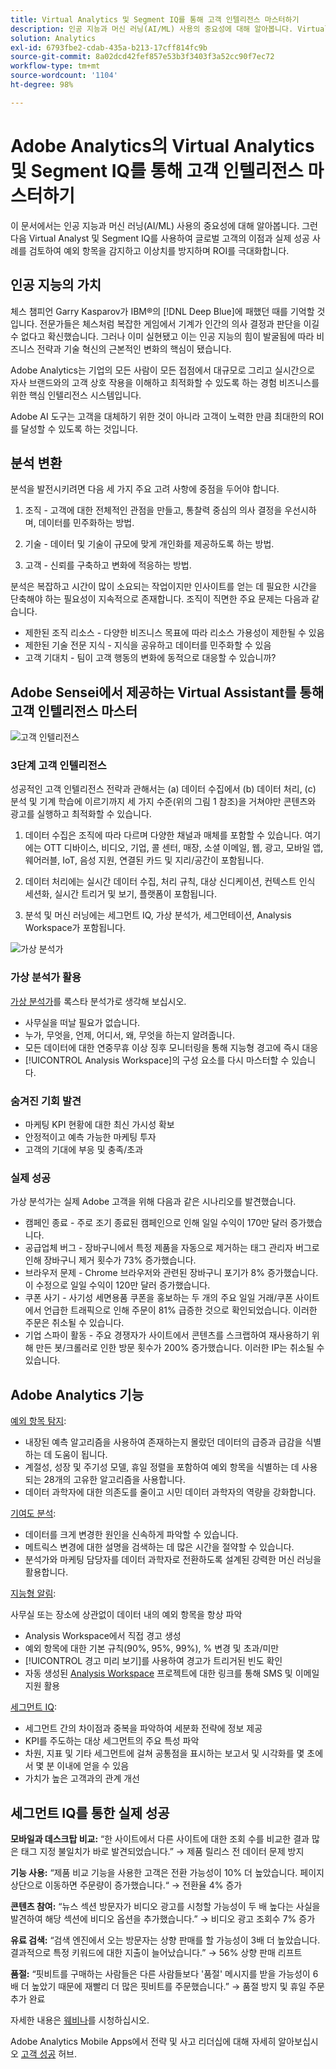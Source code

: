 ```yaml
---
title: Virtual Analytics 및 Segment IQ를 통해 고객 인텔리전스 마스터하기
description: 인공 지능과 머신 러닝(AI/ML) 사용의 중요성에 대해 알아봅니다. Virtual Analyst 및 Segment IQ를 사용하여 예외 항목을 감지하고 이상치를 방지하며 ROI를 극대화하는 글로벌 고객의 실제 성공 사례를 확인하고 이점에 대해 알아보십시오.
solution: Analytics
exl-id: 6793fbe2-cdab-435a-b213-17cff814fc9b
source-git-commit: 8a02dcd42fef857e53b3f3403f3a52cc90f7ec72
workflow-type: tm+mt
source-wordcount: '1104'
ht-degree: 98%

---
```


# Adobe Analytics의 Virtual Analytics 및 Segment IQ를 통해 고객 인텔리전스 마스터하기

이 문서에서는 인공 지능과 머신 러닝(AI/ML) 사용의 중요성에 대해 알아봅니다. 그런 다음 Virtual Analyst 및 Segment IQ를 사용하여 글로벌 고객의 이점과 실제 성공 사례를 검토하여 예외 항목을 감지하고 이상치를 방지하며 ROI를 극대화합니다.

## 인공 지능의 가치

체스 챔피언 Garry Kasparov가 IBM®의 [!DNL Deep Blue]에 패했던 때를 기억할 것입니다. 전문가들은 체스처럼 복잡한 게임에서 기계가 인간의 의사 결정과 판단을 이길 수 없다고 확신했습니다. 그러나 이미 실현됐고 이는 인공 지능의 힘이 발굴됨에 따라 비즈니스 전략과 기술 혁신의 근본적인 변화의 핵심이 됐습니다.

Adobe Analytics는 기업의 모든 사람이 모든 접점에서 대규모로 그리고 실시간으로 자사 브랜드와의 고객 상호 작용을 이해하고 최적화할 수 있도록 하는 경험 비즈니스를 위한 핵심 인텔리전스 시스템입니다.

Adobe AI 도구는 고객을 대체하기 위한 것이 아니라 고객이 노력한 만큼 최대한의 ROI를 달성할 수 있도록 하는 것입니다.

## 분석 변환

분석을 발전시키려면 다음 세 가지 주요 고려 사항에 중점을 두어야 합니다.

1. 조직 - 고객에 대한 전체적인 관점을 만들고, 통찰력 중심의 의사 결정을 우선시하며, 데이터를 민주화하는 방법.

1. 기술 - 데이터 및 기술이 규모에 맞게 개인화를 제공하도록 하는 방법.

1. 고객 - 신뢰를 구축하고 변화에 적응하는 방법.

분석은 복잡하고 시간이 많이 소요되는 작업이지만 인사이트를 얻는 데 필요한 시간을 단축해야 하는 필요성이 지속적으로 존재합니다. 조직이 직면한 주요 문제는 다음과 같습니다.

* 제한된 조직 리소스 - 다양한 비즈니스 목표에 따라 리소스 가용성이 제한될 수 있음
* 제한된 기술 전문 지식 - 지식을 공유하고 데이터를 민주화할 수 있음
* 고객 기대치 - 팀이 고객 행동의 변화에 동적으로 대응할 수 있습니까?

## Adobe Sensei에서 제공하는 Virtual Assistant를 통해 고객 인텔리전스 마스터

![고객 인텔리전스](assets/customer-intelligence.png)

### 3단계 고객 인텔리전스

성공적인 고객 인텔리전스 전략과 관해서는 (a) 데이터 수집에서 (b) 데이터 처리, (c) 분석 및 기계 학습에 이르기까지 세 가지 수준(위의 그림 1 참조)을 거쳐야만 콘텐츠와 광고를 실행하고 최적화할 수 있습니다.

1. 데이터 수집은 조직에 따라 다르며 다양한 채널과 매체를 포함할 수 있습니다. 여기에는 OTT 디바이스, 비디오, 기업, 콜 센터, 매장, 소셜 이메일, 웹, 광고, 모바일 앱, 웨어러블, IoT, 음성 지원, 연결된 카드 및 지리/공간이 포함됩니다.

1. 데이터 처리에는 실시간 데이터 수집, 처리 규칙, 대상 신디케이션, 컨텍스트 인식 세션화, 실시간 트리거 및 보기, 플랫폼이 포함됩니다.

1. 분석 및 머신 러닝에는 세그먼트 IQ, 가상 분석가, 세그먼테이션, Analysis Workspace가 포함됩니다.

![가상 분석가](assets/virtual-analysis.png)

### 가상 분석가 활용

[가상 분석가](https://experienceleague.adobe.com/docs/analytics/analyze/analysis-workspace/virtual-analyst/overview.html?lang=ko)를 록스타 분석가로 생각해 보십시오.

* 사무실을 떠날 필요가 없습니다.
* 누가, 무엇을, 언제, 어디서, 왜, 무엇을 하는지 알려줍니다.
* 모든 데이터에 대한 연중무휴 이상 징후 모니터링을 통해 지능형 경고에 즉시 대응
* [!UICONTROL Analysis Workspace]의 구성 요소를 다시 마스터할 수 있습니다.

### 숨겨진 기회 발견

* 마케팅 KPI 현황에 대한 최신 가시성 확보
* 안정적이고 예측 가능한 마케팅 투자
* 고객의 기대에 부응 및 충족/초과

### 실제 성공

가상 분석가는 실제 Adobe 고객을 위해 다음과 같은 시나리오를 발견했습니다.

* 캠페인 종료 - 주로 조기 종료된 캠페인으로 인해 일일 수익이 170만 달러 증가했습니다.
* 공급업체 버그 - 장바구니에서 특정 제품을 자동으로 제거하는 태그 관리자 버그로 인해 장바구니 제거 횟수가 73% 증가했습니다.
* 브라우저 문제 - Chrome 브라우저와 관련된 장바구니 포기가 8% 증가했습니다. 이 수정으로 일일 수익이 120만 달러 증가했습니다.
* 쿠폰 사기 - 사기성 세면용품 쿠폰을 홍보하는 두 개의 주요 일일 거래/쿠폰 사이트에서 언급한 트래픽으로 인해 주문이 81% 급증한 것으로 확인되었습니다. 이러한 주문은 취소될 수 있습니다.
* 기업 스파이 활동 - 주요 경쟁자가 사이트에서 콘텐츠를 스크랩하여 재사용하기 위해 만든 봇/크롤러로 인한 방문 횟수가 200% 증가했습니다. 이러한 IP는 취소될 수 있습니다.

## Adobe Analytics 기능

[예외 항목 탐지](https://experienceleague.adobe.com/docs/analytics/analyze/analysis-workspace/virtual-analyst/anomaly-detection/anomaly-detection.html?lang=ko):

* 내장된 예측 알고리즘을 사용하여 존재하는지 몰랐던 데이터의 급증과 급감을 식별하는 데 도움이 됩니다.
* 계절성, 성장 및 주기성 모델, 휴일 정렬을 포함하여 예외 항목을 식별하는 데 사용되는 28개의 고유한 알고리즘을 사용합니다.
* 데이터 과학자에 대한 의존도를 줄이고 시민 데이터 과학자의 역량을 강화합니다.

[기여도 분석](https://experienceleague.adobe.com/docs/analytics/analyze/analysis-workspace/virtual-analyst/contribution-analysis/ca-tokens.html?lang=ko):

* 데이터를 크게 변경한 원인을 신속하게 파악할 수 있습니다.
* 메트릭스 변경에 대한 설명을 검색하는 데 많은 시간을 절약할 수 있습니다.
* 분석가와 마케팅 담당자를 데이터 과학자로 전환하도록 설계된 강력한 머신 러닝을 활용합니다.

[지능형 알림](https://experienceleague.adobe.com/docs/analytics/analyze/analysis-workspace/virtual-analyst/intelligent-alerts/intellligent-alerts.html?lang=ko):

사무실 또는 장소에 상관없이 데이터 내의 예외 항목을 항상 파악

* Analysis Workspace에서 직접 경고 생성
* 예외 항목에 대한 기본 규칙(90%, 95%, 99%), % 변경 및 초과/미만
* [!UICONTROL 경고 미리 보기]를 사용하여 경고가 트리거된 빈도 확인
* 자동 생성된 [Analysis Workspace](https://experienceleague.adobe.com/docs/analytics/analyze/analysis-workspace/home.html?lang=ko) 프로젝트에 대한 링크를 통해 SMS 및 이메일 지원 활용

[세그먼트 IQ](https://experienceleague.adobe.com/docs/analytics/analyze/analysis-workspace/segment-iq.html?lang=ko):

* 세그먼트 간의 차이점과 중복을 파악하여 세분화 전략에 정보 제공
* KPI를 주도하는 대상 세그먼트의 주요 특성 파악
* 차원, 지표 및 기타 세그먼트에 걸쳐 공통점을 표시하는 보고서 및 시각화를 몇 초에서 몇 분 이내에 얻을 수 있음
* 가치가 높은 고객과의 관계 개선

## 세그먼트 IQ를 통한 실제 성공

**모바일과 데스크탑 비교:** “한 사이트에서 다른 사이트에 대한 조회 수를 비교한 결과 많은 태그 지정 불일치가 바로 발견되었습니다.” → 제품 릴리스 전 데이터 문제 방지

**기능 사용:** “제품 비교 기능을 사용한 고객은 전환 가능성이 10% 더 높았습니다. 페이지 상단으로 이동하면 주문량이 증가했습니다.“ → 전환율 4% 증가

**콘텐츠 참여:** “뉴스 섹션 방문자가 비디오 광고를 시청할 가능성이 두 배 높다는 사실을 발견하여 해당 섹션에 비디오 옵션을 추가했습니다.” → 비디오 광고 조회수 7% 증가

**유료 검색:** “검색 엔진에서 오는 방문자는 상향 판매를 할 가능성이 3배 더 높았습니다. 결과적으로 특정 키워드에 대한 지출이 늘어났습니다.” → 56% 상향 판매 리프트

**품절:** “핏비트를 구매하는 사람들은 다른 사람들보다 &#39;품절&#39; 메시지를 받을 가능성이 6배 더 높았기 때문에 재빨리 더 많은 핏비트를 주문했습니다.” → 품절 방지 및 휴일 주문 추가 완료

자세한 내용은 [웨비나](https://adobecustomersuccess.adobeconnect.com/pmetho6ivh68/)를 시청하십시오.

Adobe Analytics Mobile Apps에서 전략 및 사고 리더십에 대해 자세히 알아보십시오 [고객 성공](https://experienceleague.corp.adobe.com/docs/customer-success/customer-success/overview.html) 허브.
